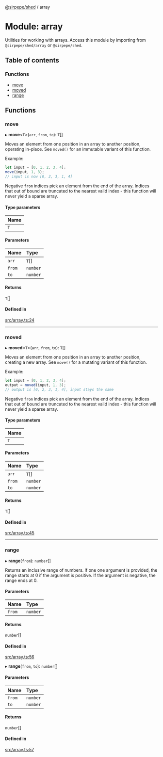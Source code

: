 [@sirpepe/shed](../README.md) / array

# Module: array

Utilities for working with arrays. Access this module by importing from
`@sirpepe/shed/array` or `@sirpepe/shed`.

## Table of contents

### Functions

- [move](array.md#move)
- [moved](array.md#moved)
- [range](array.md#range)

## Functions

### move

▸ **move**<`T`\>(`arr`, `from`, `to`): `T`[]

Moves an element from one position in an array to another position, operating
in-place. See `moved()` for an immutable variant of this function.

Example:

```javascript
let input = [0, 1, 2, 3, 4];
move(input, 1, 3);
// input is now [0, 2, 3, 1, 4]
```

Negative `from` indices pick an element from the end of the array. Indices
that out of bound are truncated to the nearest valid index - this function
will never yield a sparse array.

#### Type parameters

| Name |
| :------ |
| `T` |

#### Parameters

| Name | Type |
| :------ | :------ |
| `arr` | `T`[] |
| `from` | `number` |
| `to` | `number` |

#### Returns

`T`[]

#### Defined in

[src/array.ts:24](https://github.com/SirPepe/shed/blob/d99fc58/src/array.ts#L24)

___

### moved

▸ **moved**<`T`\>(`arr`, `from`, `to`): `T`[]

Moves an element from one position in an array to another position, creating
a new array. See `move()` for a mutating variant of this function.

Example:

```javascript
let input = [0, 1, 2, 3, 4];
output = moved(input, 1, 3);
// output is [0, 2, 3, 1, 4], input stays the same
```

Negative `from` indices pick an element from the end of the array. Indices
that out of bound are truncated to the nearest valid index - this function
will never yield a sparse array.

#### Type parameters

| Name |
| :------ |
| `T` |

#### Parameters

| Name | Type |
| :------ | :------ |
| `arr` | `T`[] |
| `from` | `number` |
| `to` | `number` |

#### Returns

`T`[]

#### Defined in

[src/array.ts:45](https://github.com/SirPepe/shed/blob/d99fc58/src/array.ts#L45)

___

### range

▸ **range**(`from`): `number`[]

Returns an inclusive range of numbers. If one one argument is provided, the
range starts at 0 if the argument is positive. If the argument is negative,
the range ends at 0.

#### Parameters

| Name | Type |
| :------ | :------ |
| `from` | `number` |

#### Returns

`number`[]

#### Defined in

[src/array.ts:56](https://github.com/SirPepe/shed/blob/d99fc58/src/array.ts#L56)

▸ **range**(`from`, `to`): `number`[]

#### Parameters

| Name | Type |
| :------ | :------ |
| `from` | `number` |
| `to` | `number` |

#### Returns

`number`[]

#### Defined in

[src/array.ts:57](https://github.com/SirPepe/shed/blob/d99fc58/src/array.ts#L57)

